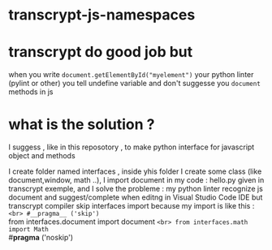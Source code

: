 # transcrypt-js-namespaces

# transcrypt do good job but

when you write   `document.getElementById("myelement")` your python linter  (pylint or other)   you tell undefine variable and don't suggesse you  `document` methods in js

# what is the solution ?

I suggess , like in this reposotory  , to make python interface for javascript object and methods 

I create folder named  interfaces , inside yhis folder I create  some class (like document,window, math ..), I import document in my code : hello.py given in transcrypt exemple,
and I solve the probleme : my python linter  recognize js document  and suggest/complete when editng in Visual Studio Code IDE  but transcrypt compiler skip interfaces import because
my import is like this :
`<br>
#__pragma__ ('skip') `<br>
from interfaces.document import document `<br>
from interfaces.math import Math  `<br>
#__pragma__ ('noskip')
`
`

